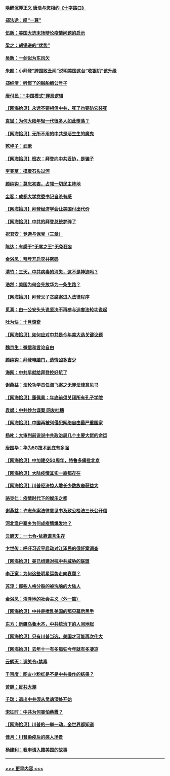 #### [唤醒沉睡正义 唐浩与您相约《十字路口》](../pages/nsc993/n12497980.md?t=10251502) 
#### [郑法途：叹“一尊”](../pages/nsc993/n12498837.md?t=10251502) 
#### [伍新：美国大选末场辩论疫情问题的启示](../pages/nsc993/n12498829.md?t=10251502) 
#### [梁之：胡锡进的“优势”](../pages/nsc993/n12498780.md?t=10251502) 
#### [吴新：一剑似为东风欠](../pages/nsc993/n12498772.md?t=10251502) 
#### [朱颜：小拜登“跨国败丑闻”说明美国这台“收银机”该升级](../pages/nsc993/n12498731.md?t=10251502) 
#### [郑纯清：听惯了的贼船艄公号子](../pages/nsc993/n12498721.md?t=10251502) 
#### [唐付民：“中国模式”罪恶逻辑](../pages/nsc993/n12498310.md?t=10251502) 
#### [【网海拾贝】永远不要相信中共，死了也要防它装死](../pages/nsc993/n12498162.md?t=10251502) 
#### [袁斌：为何大陆年轻一代很多人如此堕落？](../pages/nsc993/n12495696.md?t=10251502) 
#### [【网海拾贝】无所不用的中共是活生生的魔鬼](../pages/nsc993/n12495621.md?t=10251502) 
#### [乾坤子：武歌](../pages/nsc993/n12493391.md?t=10251502) 
#### [【网海拾贝】班农：拜登向中共妥协，是骗子](../pages/nsc993/n12492877.md?t=10251502) 
#### [李春草：摸着石头过河](../pages/nsc993/n12491121.md?t=10251502) 
#### [颜纯钩：莫忘初衷，占领一切民主阵地](../pages/nsc993/n12490965.md?t=10251502) 
#### [尘客：成都大学党委书记自杀有感](../pages/nsc993/n12490950.md?t=10251502) 
#### [【网海拾贝】拜登经济学会让美国付出代价](../pages/nsc993/n12489662.md?t=10251502) 
#### [【网海拾贝】中共的拜登总统梦碎了](../pages/nsc993/n12487896.md?t=10251502) 
#### [祝君安：竞选与保党（三章）](../pages/nsc993/n12487258.md?t=10251502) 
#### [陈达：有感于“无冕之王”无免狂妄](../pages/nsc993/n12485133.md?t=10251502) 
#### [金浴凤：拜登开启灭共密码](../pages/nsc993/n12485125.md?t=10251502) 
#### [清竹：三天，中共病毒的消失，这不是神迹吗？](../pages/nsc993/n12485027.md?t=10251502) 
#### [浩然：美国为何会先放华为一条生路？](../pages/nsc993/n12484997.md?t=10251502) 
#### [【网海拾贝】拜登父子贪腐案进入法律程序](../pages/nsc993/n12484957.md?t=10251502) 
#### [觅真：由一公安头头说坚决不再参与迫害法轮功说起](../pages/nsc993/n12484212.md?t=10251502) 
#### [吐为快：十月惊奇](../pages/nsc993/n12484172.md?t=10251502) 
#### [【网海拾贝】如何应对中共是今年美大选关键议题](../pages/nsc993/n12483755.md?t=10251502) 
#### [魏京生：微信和言论自由](../pages/nsc993/n12483372.md?t=10251502) 
#### [颜纯钩：拜登电脑门，选情凶多吉少](../pages/nsc993/n12482666.md?t=10251502) 
#### [海网：中共早就给拜登挖好坑了](../pages/nsc993/n12482660.md?t=10251502) 
#### [谢燕益：法轮功学员任海飞案之无罪法律意见书](../pages/nsc993/n12482512.md?t=10251502) 
#### [【网海拾贝】蓬佩奥：年底前须关闭所有孔子学院](../pages/nsc993/n12482443.md?t=10251502) 
#### [袁斌：中共炒台谍案 网友吐糟](../pages/nsc993/n12481564.md?t=10251502) 
#### [【网海拾贝】中国再被列侵犯网络自由最严重国家](../pages/nsc993/n12479643.md?t=10251502) 
#### [杨叱：大审判前说说中共政治局几个主要大佬的命运](../pages/nsc993/n12477527.md?t=10251502) 
#### [唐国华：华为5G技术到底有多强](../pages/nsc993/n12477483.md?t=10251502) 
#### [【网海拾贝】中加建交50周年，特鲁多痛批北京](../pages/nsc993/n12476892.md?t=10251502) 
#### [【网海拾贝】大陆疫情其实一直都存在](../pages/nsc993/n12473948.md?t=10251502) 
#### [【网海拾贝】川普经济惊人增长少数族裔获益大](../pages/nsc993/n12471565.md?t=10251502) 
#### [骆克仁：疫情时代下的娱乐之都](../pages/nsc993/n12471312.md?t=10251502) 
#### [谢燕益：许志永案法律意见书及致公检法三长公开信](../pages/nsc993/n12470870.md?t=10251502) 
#### [河北渔户寨乡为何成疫情爆发地？](../pages/nsc993/n12464936.md?t=10251502) 
#### [云鹤天：一七令▪依靠谎言生存](../pages/nsc993/n12470034.md?t=10251502) 
#### [卞世传：呼吁习近平启动对江泽民的俄奸案调查](../pages/nsc993/n12469722.md?t=10251502) 
#### [【网海拾贝】美已组建对抗中共威胁的联盟](../pages/nsc993/n12469018.md?t=10251502) 
#### [李正宽：为何这些明星运势走向衰颓？](../pages/nsc993/n12468730.md?t=10251502) 
#### [苏淳：那些人格分裂的被洗脑的大陆人](../pages/nsc993/n12467858.md?t=10251502) 
#### [金浴凤：沼泽地的社会主义（外一篇）](../pages/nsc993/n12467792.md?t=10251502) 
#### [【网海拾贝】中共是搅乱美国的那只幕后黑手](../pages/nsc993/n12467700.md?t=10251502) 
#### [东方：新疆乌鲁木齐，中共统治下的人间地狱](../pages/nsc993/n12466075.md?t=10251502) 
#### [【网海拾贝】只有川普当选，美国才可能再次伟大](../pages/nsc993/n12466013.md?t=10251502) 
#### [【网海拾贝】去年十一有多猖狂今年就有多凄凉](../pages/nsc993/n12463649.md?t=10251502) 
#### [云鹤天：调笑令▪禁毒](../pages/nsc993/n12462975.md?t=10251502) 
#### [千百度：网友小粉红是不是中共操作的结果？](../pages/nsc993/n12461025.md?t=10251502) 
#### [苦胆：反共大潮](../pages/nsc993/n12459469.md?t=10251502) 
#### [千瑞：退出中共须从灵魂深处开始](../pages/nsc993/n12459437.md?t=10251502) 
#### [宋征时：中共为何害怕蔡霞？](../pages/nsc993/n12459097.md?t=10251502) 
#### [【网海拾贝】川普的一举一动，全世界都知道](../pages/nsc993/n12458825.md?t=10251502) 
#### [佳月：川普染疫后的感人场景](../pages/nsc993/n12456994.md?t=10251502) 
#### [杨建利：我申请入籍美国的故事](../pages/nsc993/n12455635.md?t=10251502) 

----
#### [ >>> 更早内容 <<< ](../indexes/nsc993-earlier.md)
